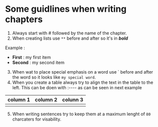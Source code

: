 # Some guidlines when writing chapters

1. Always start with # followed by the name of the chapter.
2. When creating lists use `**` before and after so it's in ***bold***

Example :

- **First** : my first item
- **Second** : my second item

3. When wat to place special emphasis on a word use \` before and after the word so it looks like
   `my special word`.
5. When you create a table always try to align the text in the table to the left.
   This can be doen with :---- as can be seen in next example

| column 1 | column 2 | colunn 3 |
| :----    | :----    | :----    |
|          |          |          |

5. When writing sentences try to keep them at a maximum lenght of `80` charcaters
   for visability.
